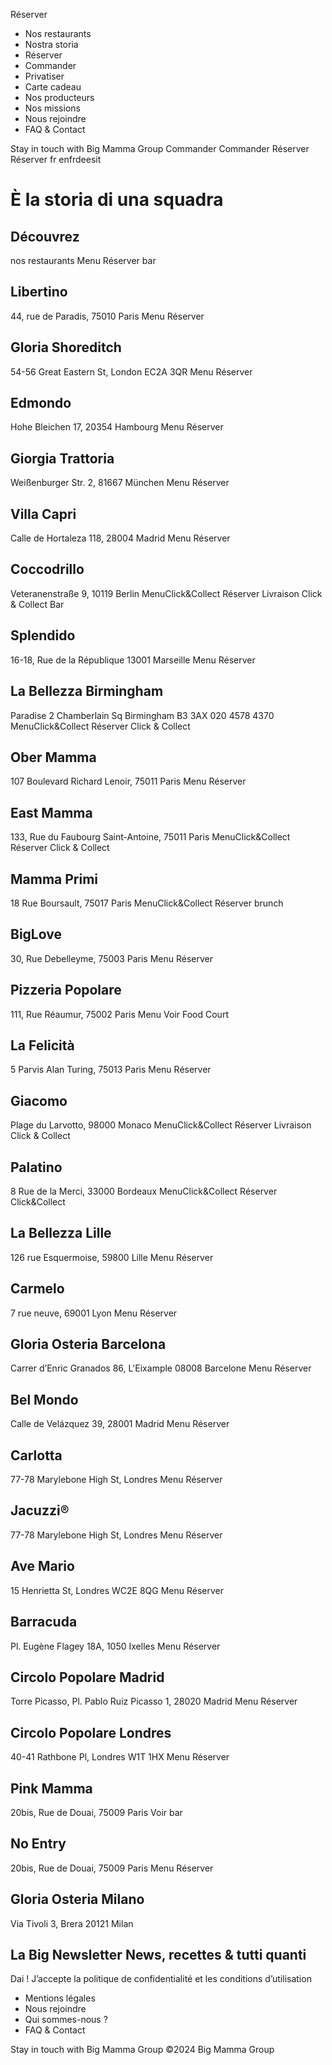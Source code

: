 Réserver
  * Nos restaurants
  * Nostra storia
  * Réserver
  * Commander
  * Privatiser
  * Carte cadeau
  * Nos producteurs
  * Nos missions
  * Nous rejoindre
  * FAQ & Contact


Stay in touch with Big Mamma Group
Commander Commander Réserver Réserver 
fr
enfrdeesit
# È la storia di una squadra
## Découvrez
nos restaurants
Menu
Réserver 
bar
## Libertino
44, rue de Paradis, 75010 Paris
Menu
Réserver 
## Gloria Shoreditch
54-56 Great Eastern St, London EC2A 3QR
Menu
Réserver 
## Edmondo
Hohe Bleichen 17, 20354 Hambourg
Menu
Réserver 
## Giorgia Trattoria
Weißenburger Str. 2, 81667 München
Menu
Réserver 
## Villa Capri
Calle de Hortaleza 118, 28004 Madrid
Menu
Réserver 
## Coccodrillo
Veteranenstraße 9, 10119 Berlin
MenuClick&Collect
Réserver 
Livraison
Click & Collect
Bar
## Splendido
16-18, Rue de la République 13001 Marseille
Menu
Réserver 
## La Bellezza Birmingham
Paradise 2 Chamberlain Sq Birmingham B3 3AX 020 4578 4370
MenuClick&Collect
Réserver 
Click & Collect
## Ober Mamma
107 Boulevard Richard Lenoir, 75011 Paris
Menu
Réserver 
## East Mamma
133, Rue du Faubourg Saint-Antoine, 75011 Paris
MenuClick&Collect
Réserver 
Click & Collect
## Mamma Primi
18 Rue Boursault, 75017 Paris
MenuClick&Collect
Réserver 
brunch
## BigLove
30, Rue Debelleyme, 75003 Paris
Menu
Réserver 
## Pizzeria Popolare
111, Rue Réaumur, 75002 Paris
Menu
Voir 
Food Court
## La Felicità
5 Parvis Alan Turing, 75013 Paris
Menu
Réserver 
## Giacomo
Plage du Larvotto, 98000 Monaco
MenuClick&Collect
Réserver 
Livraison
Click & Collect
## Palatino
8 Rue de la Merci, 33000 Bordeaux
MenuClick&Collect
Réserver 
Click&Collect
## La Bellezza Lille
126 rue Esquermoise, 59800 Lille
Menu
Réserver 
## Carmelo
7 rue neuve, 69001 Lyon
Menu
Réserver 
## Gloria Osteria Barcelona
Carrer d’Enric Granados 86, L'Eixample 08008 Barcelone
Menu
Réserver 
## Bel Mondo
Calle de Velázquez 39, 28001 Madrid
Menu
Réserver 
## Carlotta
77-78 Marylebone High St, Londres
Menu
Réserver 
## Jacuzzi®
77-78 Marylebone High St, Londres
Menu
Réserver 
## Ave Mario
15 Henrietta St, Londres WC2E 8QG
Menu
Réserver 
## Barracuda
Pl. Eugène Flagey 18A, 1050 Ixelles
Menu
Réserver 
## Circolo Popolare Madrid
Torre Picasso, Pl. Pablo Ruiz Picasso 1, 28020 Madrid
Menu
Réserver 
## Circolo Popolare Londres
40-41 Rathbone Pl, Londres W1T 1HX
Menu
Réserver 
## Pink Mamma
20bis, Rue de Douai, 75009 Paris
Voir 
bar
## No Entry
20bis, Rue de Douai, 75009 Paris
Menu
Réserver 
## Gloria Osteria Milano
Via Tivoli 3, Brera 20121 Milan
## La Big Newsletter News, recettes & tutti quanti
Dai !
J’accepte la politique de confidentialité et les conditions d’utilisation
  * Mentions légales
  * Nous rejoindre
  * Qui sommes-nous ?
  * FAQ & Contact


Stay in touch with Big Mamma Group
©2024 Big Mamma Group
